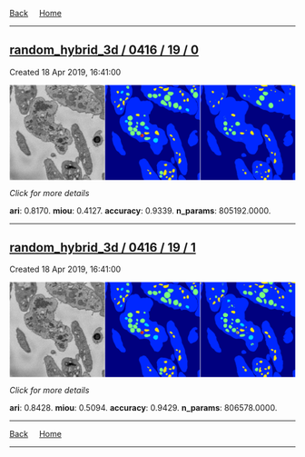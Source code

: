 
[Back](..)&nbsp;&nbsp;&nbsp;&nbsp;&nbsp;[Home](https://leapmanlab.github.io/snapshots)

---

<div class="summary"><a href="0"><h2>random_hybrid_3d / 0416 / 19 / 0</h2></a><p>Created 18 Apr 2019, 16:41:00
</p><a href="0"><img src="0/media/summary.png" align="center"></a><p>
<i>Click for more details</i>
</p></div>

**ari**: 0.8170. **miou**: 0.4127. **accuracy**: 0.9339. **n_params**: 805192.0000. 

---

<div class="summary"><a href="1"><h2>random_hybrid_3d / 0416 / 19 / 1</h2></a><p>Created 18 Apr 2019, 16:41:00
</p><a href="1"><img src="1/media/summary.png" align="center"></a><p>
<i>Click for more details</i>
</p></div>

**ari**: 0.8428. **miou**: 0.5094. **accuracy**: 0.9429. **n_params**: 806578.0000. 

---

[Back](..)&nbsp;&nbsp;&nbsp;&nbsp;&nbsp;[Home](https://leapmanlab.github.io/snapshots)

---